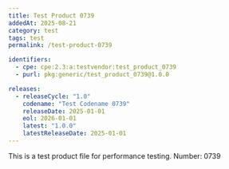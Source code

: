 ```yaml
---
title: Test Product 0739
addedAt: 2025-08-21
category: test
tags: test
permalink: /test-product-0739

identifiers:
  - cpe: cpe:2.3:a:testvendor:test_product_0739
  - purl: pkg:generic/test_product_0739@1.0.0

releases:
  - releaseCycle: "1.0"
    codename: "Test Codename 0739"
    releaseDate: 2025-01-01
    eol: 2026-01-01
    latest: "1.0.0"
    latestReleaseDate: 2025-01-01
---
```


This is a test product file for performance testing. Number: 0739
